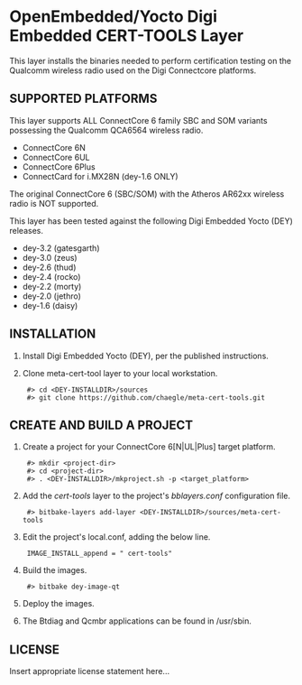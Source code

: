 OpenEmbedded/Yocto Digi Embedded CERT-TOOLS Layer
===========================================

This layer installs the binaries needed to perform certification testing on the Qualcomm wireless radio used on the Digi Connectcore platforms.

SUPPORTED PLATFORMS
-------------------

This layer supports ALL ConnectCore 6 family SBC and SOM variants possessing the Qualcomm QCA6564 wireless radio.

  * ConnectCore 6N
  * ConnectCore 6UL
  * ConnectCore 6Plus
  * ConnectCard for i.MX28N (dey-1.6 ONLY)

The original ConnectCore 6 (SBC/SOM) with the Atheros AR62xx wireless radio is NOT supported.

This layer has been tested against the following Digi Embedded Yocto (DEY) releases.

  * dey-3.2 (gatesgarth)
  * dey-3.0 (zeus)
  * dey-2.6 (thud)
  * dey-2.4 (rocko)
  * dey-2.2 (morty)
  * dey-2.0 (jethro)
  * dey-1.6 (daisy)

INSTALLATION
------------

1. Install Digi Embedded Yocto (DEY), per the published instructions.


2. Clone meta-cert-tool layer to your local workstation.

        #> cd <DEY-INSTALLDIR>/sources
        #> git clone https://github.com/chaegle/meta-cert-tools.git

CREATE AND BUILD A PROJECT
--------------------------

1. Create a project for your ConnectCore 6[N|UL|Plus] target platform.

        #> mkdir <project-dir>
        #> cd <project-dir>
        #> . <DEY-INSTALLDIR>/mkproject.sh -p <target_platform>

2. Add the *cert-tools* layer to the project's *bblayers.conf*
  configuration file.

        #> bitbake-layers add-layer <DEY-INSTALLDIR>/sources/meta-cert-tools

3. Edit the project's local.conf, adding the below line.

        IMAGE_INSTALL_append = " cert-tools"
        
4. Build the images.

        #> bitbake dey-image-qt

5. Deploy the images.

6. The Btdiag and Qcmbr applications can be found in /usr/sbin.

LICENSE
-------
Insert appropriate license statement here...
